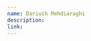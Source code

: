 ```yaml
---
name: Dariush Mehdiaraghi
description:
link:
---
```

<!-- Description here. Not too much text plsz. -->

